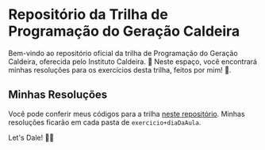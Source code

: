 # Repositório da Trilha de Programação do Geração Caldeira

Bem-vindo ao repositório oficial da trilha de Programação do Geração Caldeira, oferecida pelo Instituto Caldeira. 💚 Neste espaço, você encontrará minhas resoluções para os exercícios desta trilha, feitos por mim! 🚀.

## Minhas Resoluções

Você pode conferir meus códigos para a trilha [neste repositório](https://github.com/josuedevgit/caldeira-java-exercicios).
Minhas resoluções ficarão em cada pasta de ``exercicio+diaDaAula``.

Let's Dale! 🤙🚀
